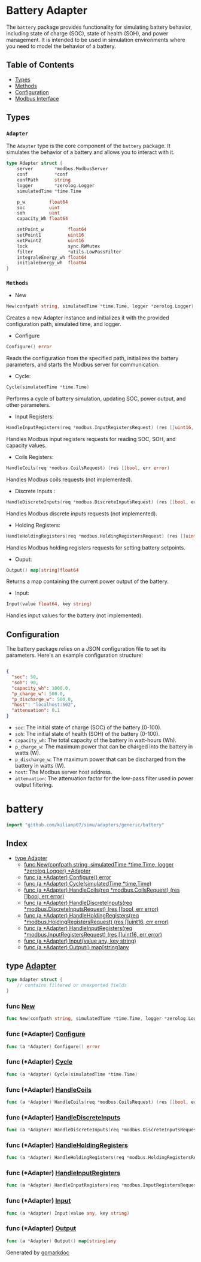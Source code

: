 # Battery Adapter

The `battery` package provides functionality for simulating battery behavior, including state of charge (SOC), state of health (SOH), and power management. It is intended to be used in simulation environments where you need to model the behavior of a battery.

## Table of Contents
- [Types](#Types)
- [Methods](#Methods)
- [Configuration](#Configuration)
- [Modbus Interface](./Interface.md)

## Types
### `Adapter`

The `Adapter` type is the core component of the `battery` package. It simulates the behavior of a battery and allows you to interact with it.

```go
type Adapter struct {
	server        *modbus.ModbusServer
	conf          *conf
	confPath      string
	logger        *zerolog.Logger
	simulatedTime *time.Time

	p_w         float64
	soc         uint
	soh         uint
	capacity_Wh float64

	setPoint_w         float64
	setPoint1          uint16
	setPoint2          uint16
	lock               sync.RWMutex
	filter             *utils.LowPassFilter
	integraleEnergy_wh float64
	initialeEnergy_wh  float64
}
```
### `Methods`
- New
```go
New(confpath string, simulatedTime *time.Time, logger *zerolog.Logger) *Adapter
```
Creates a new Adapter instance and initializes it with the provided configuration path, simulated time, and logger.
- Configure
```go 
Configure() error
````
Reads the configuration from the specified path, initializes the battery parameters, and starts the Modbus server for communication.

- Cycle:
```go
Cycle(simulatedTime *time.Time)
````
Performs a cycle of battery simulation, updating SOC, power output, and other parameters.
- Input Registers: 
```go
HandleInputRegisters(req *modbus.InputRegistersRequest) (res []uint16, err error)
````
Handles Modbus input registers requests for reading SOC, SOH, and capacity values.
- Coils Registers: 
```go
HandleCoils(req *modbus.CoilsRequest) (res []bool, err error)
````
Handles Modbus coils requests (not implemented).

- Discrete Inputs : 
```go
HandleDiscreteInputs(req *modbus.DiscreteInputsRequest) (res []bool, err error)
```
Handles Modbus discrete inputs requests (not implemented).

- Holding Registers:
```go
HandleHoldingRegisters(req *modbus.HoldingRegistersRequest) (res []uint16, err error)
```
Handles Modbus holding registers requests for setting battery setpoints.

- Ouput:
```go
Output() map[string]float64
```
Returns a map containing the current power output of the battery.
- Input:
```go
Input(value float64, key string)
```
Handles input values for the battery (not implemented).

## Configuration
The battery package relies on a JSON configuration file to set its parameters. Here's an example configuration structure:

```json

{
  "soc": 50,
  "soh": 90,
  "capacity_wh": 1000.0,
  "p_charge_w": 500.0,
  "p_discharge_w": 500.0,
  "host": "localhost:502",
  "attenuation": 0.1
}
```
- `soc`: The initial state of charge (SOC) of the battery (0-100).
- `soh`: The initial state of health (SOH) of the battery (0-100).
- `capacity_wh`: The total capacity of the battery in watt-hours (Wh).
- `p_charge_w`: The maximum power that can be charged into the battery in watts (W).
- `p_discharge_w`: The maximum power that can be discharged from the battery in watts (W).
- `host`: The Modbus server host address.
- `attenuation`: The attenuation factor for the low-pass filter used in power output filtering.

<!-- Code generated by gomarkdoc. DO NOT EDIT -->

# battery

```go
import "github.com/kilianp07/simu/adapters/generic/battery"
```

## Index

- [type Adapter](<#Adapter>)
  - [func New\(confpath string, simulatedTime \*time.Time, logger \*zerolog.Logger\) \*Adapter](<#New>)
  - [func \(a \*Adapter\) Configure\(\) error](<#Adapter.Configure>)
  - [func \(a \*Adapter\) Cycle\(simulatedTime \*time.Time\)](<#Adapter.Cycle>)
  - [func \(a \*Adapter\) HandleCoils\(req \*modbus.CoilsRequest\) \(res \[\]bool, err error\)](<#Adapter.HandleCoils>)
  - [func \(a \*Adapter\) HandleDiscreteInputs\(req \*modbus.DiscreteInputsRequest\) \(res \[\]bool, err error\)](<#Adapter.HandleDiscreteInputs>)
  - [func \(a \*Adapter\) HandleHoldingRegisters\(req \*modbus.HoldingRegistersRequest\) \(res \[\]uint16, err error\)](<#Adapter.HandleHoldingRegisters>)
  - [func \(a \*Adapter\) HandleInputRegisters\(req \*modbus.InputRegistersRequest\) \(res \[\]uint16, err error\)](<#Adapter.HandleInputRegisters>)
  - [func \(a \*Adapter\) Input\(value any, key string\)](<#Adapter.Input>)
  - [func \(a \*Adapter\) Output\(\) map\[string\]any](<#Adapter.Output>)


<a name="Adapter"></a>
## type [Adapter](<https://github.com/kilianp07/simu/blob/main/adapters/generic/battery/battery.go#L13-L32>)



```go
type Adapter struct {
    // contains filtered or unexported fields
}
```

<a name="New"></a>
### func [New](<https://github.com/kilianp07/simu/blob/main/adapters/generic/battery/battery.go#L44>)

```go
func New(confpath string, simulatedTime *time.Time, logger *zerolog.Logger) *Adapter
```



<a name="Adapter.Configure"></a>
### func \(\*Adapter\) [Configure](<https://github.com/kilianp07/simu/blob/main/adapters/generic/battery/battery.go#L57>)

```go
func (a *Adapter) Configure() error
```



<a name="Adapter.Cycle"></a>
### func \(\*Adapter\) [Cycle](<https://github.com/kilianp07/simu/blob/main/adapters/generic/battery/battery.go#L101>)

```go
func (a *Adapter) Cycle(simulatedTime *time.Time)
```



<a name="Adapter.HandleCoils"></a>
### func \(\*Adapter\) [HandleCoils](<https://github.com/kilianp07/simu/blob/main/adapters/generic/battery/battery.go#L160>)

```go
func (a *Adapter) HandleCoils(req *modbus.CoilsRequest) (res []bool, err error)
```



<a name="Adapter.HandleDiscreteInputs"></a>
### func \(\*Adapter\) [HandleDiscreteInputs](<https://github.com/kilianp07/simu/blob/main/adapters/generic/battery/battery.go#L164>)

```go
func (a *Adapter) HandleDiscreteInputs(req *modbus.DiscreteInputsRequest) (res []bool, err error)
```



<a name="Adapter.HandleHoldingRegisters"></a>
### func \(\*Adapter\) [HandleHoldingRegisters](<https://github.com/kilianp07/simu/blob/main/adapters/generic/battery/battery.go#L168>)

```go
func (a *Adapter) HandleHoldingRegisters(req *modbus.HoldingRegistersRequest) (res []uint16, err error)
```



<a name="Adapter.HandleInputRegisters"></a>
### func \(\*Adapter\) [HandleInputRegisters](<https://github.com/kilianp07/simu/blob/main/adapters/generic/battery/battery.go#L128>)

```go
func (a *Adapter) HandleInputRegisters(req *modbus.InputRegistersRequest) (res []uint16, err error)
```



<a name="Adapter.Input"></a>
### func \(\*Adapter\) [Input](<https://github.com/kilianp07/simu/blob/main/adapters/generic/battery/battery.go#L228>)

```go
func (a *Adapter) Input(value any, key string)
```



<a name="Adapter.Output"></a>
### func \(\*Adapter\) [Output](<https://github.com/kilianp07/simu/blob/main/adapters/generic/battery/battery.go#L222>)

```go
func (a *Adapter) Output() map[string]any
```



Generated by [gomarkdoc](<https://github.com/princjef/gomarkdoc>)
